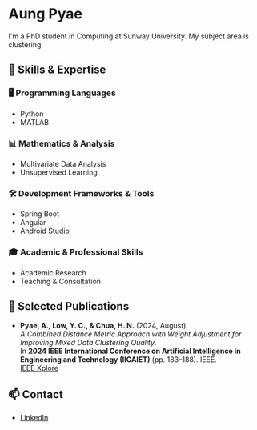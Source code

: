 # Aung Pyae
I'm a PhD student in Computing at Sunway University. My subject area is clustering.

## 🧠 Skills & Expertise

### 🖥️ Programming Languages
- Python
- MATLAB

### 📊 Mathematics & Analysis
- Multivariate Data Analysis
- Unsupervised Learning

### 🛠️ Development Frameworks & Tools
- Spring Boot
- Angular
- Android Studio

### 🎓 Academic & Professional Skills
- Academic Research
- Teaching & Consultation

## 📄 Selected Publications

- **Pyae, A., Low, Y. C., & Chua, H. N.** (2024, August).  
  *A Combined Distance Metric Approach with Weight Adjustment for Improving Mixed Data Clustering Quality*.  
  In **2024 IEEE International Conference on Artificial Intelligence in Engineering and Technology (IICAIET)** (pp. 183–188). IEEE.  
  [IEEE Xplore](https://doi.org/10.1109/IICAIET62352.2024.10730392)

## 📫 Contact
- [LinkedIn](https://my.linkedin.com/in/aung-pyae-45b18a254)
